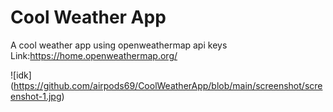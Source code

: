 # Cool Weather App

A cool weather app using openweathermap api keys Link:https://home.openweathermap.org/

![idk] (https://github.com/airpods69/CoolWeatherApp/blob/main/screenshot/screenshot-1.jpg)
